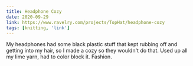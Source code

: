```yaml
---
title: Headphone Cozy
date: 2020-09-29
link: https://www.ravelry.com/projects/TopHat/headphone-cozy
tags: [knitting, 'link']
---
```


My headphones had some black plastic stuff that kept rubbing off and getting into my hair, so I made a cozy so they
wouldn't do that. Used up all my lime yarn, had to color block it. Fashion.
